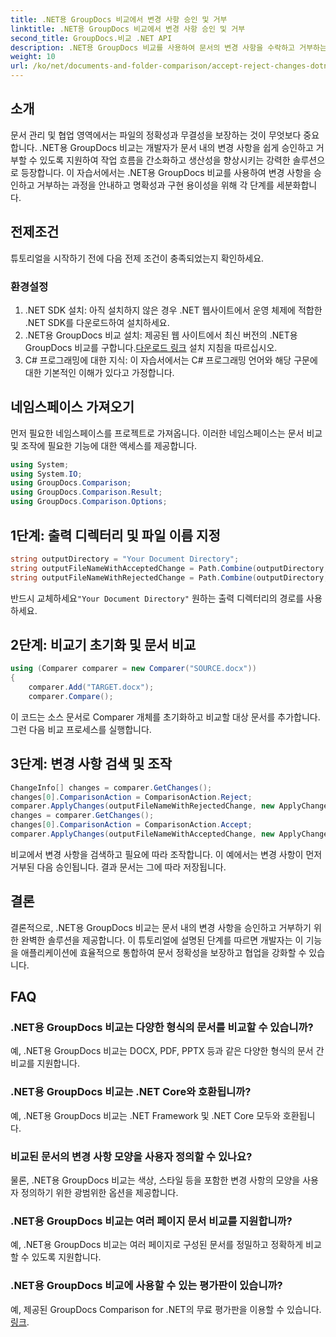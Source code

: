 ```yaml
---
title: .NET용 GroupDocs 비교에서 변경 사항 승인 및 거부
linktitle: .NET용 GroupDocs 비교에서 변경 사항 승인 및 거부
second_title: GroupDocs.비교 .NET API
description: .NET용 GroupDocs 비교를 사용하여 문서의 변경 사항을 수락하고 거부하는 방법을 알아보세요. 문서 작업 흐름을 손쉽게 간소화하세요.
weight: 10
url: /ko/net/documents-and-folder-comparison/accept-reject-changes-dotnet/
---
```

## 소개
문서 관리 및 협업 영역에서는 파일의 정확성과 무결성을 보장하는 것이 무엇보다 중요합니다. .NET용 GroupDocs 비교는 개발자가 문서 내의 변경 사항을 쉽게 승인하고 거부할 수 있도록 지원하여 작업 흐름을 간소화하고 생산성을 향상시키는 강력한 솔루션으로 등장합니다. 이 자습서에서는 .NET용 GroupDocs 비교를 사용하여 변경 사항을 승인하고 거부하는 과정을 안내하고 명확성과 구현 용이성을 위해 각 단계를 세분화합니다.
## 전제조건
튜토리얼을 시작하기 전에 다음 전제 조건이 충족되었는지 확인하세요.
### 환경설정
1. .NET SDK 설치: 아직 설치하지 않은 경우 .NET 웹사이트에서 운영 체제에 적합한 .NET SDK를 다운로드하여 설치하세요.
2.  .NET용 GroupDocs 비교 설치: 제공된 웹 사이트에서 최신 버전의 .NET용 GroupDocs 비교를 구합니다.[다운로드 링크](https://releases.groupdocs.com/comparison/net/) 설치 지침을 따르십시오.
3. C# 프로그래밍에 대한 지식: 이 자습서에서는 C# 프로그래밍 언어와 해당 구문에 대한 기본적인 이해가 있다고 가정합니다.

## 네임스페이스 가져오기
먼저 필요한 네임스페이스를 프로젝트로 가져옵니다. 이러한 네임스페이스는 문서 비교 및 조작에 필요한 기능에 대한 액세스를 제공합니다.

```csharp
using System;
using System.IO;
using GroupDocs.Comparison;
using GroupDocs.Comparison.Result;
using GroupDocs.Comparison.Options;
```
## 1단계: 출력 디렉터리 및 파일 이름 지정
```csharp
string outputDirectory = "Your Document Directory";
string outputFileNameWithAcceptedChange = Path.Combine(outputDirectory, "RESULT_WITH_ACCEPTED_CHANGE.docx");
string outputFileNameWithRejectedChange = Path.Combine(outputDirectory, "RESULT_WITH_REJECTED_CHANGE.docx");
```
 반드시 교체하세요`"Your Document Directory"` 원하는 출력 디렉터리의 경로를 사용하세요.
## 2단계: 비교기 초기화 및 문서 비교
```csharp
using (Comparer comparer = new Comparer("SOURCE.docx"))
{
    comparer.Add("TARGET.docx");
    comparer.Compare();
```
이 코드는 소스 문서로 Comparer 개체를 초기화하고 비교할 대상 문서를 추가합니다. 그런 다음 비교 프로세스를 실행합니다.
## 3단계: 변경 사항 검색 및 조작
```csharp
ChangeInfo[] changes = comparer.GetChanges();
changes[0].ComparisonAction = ComparisonAction.Reject;
comparer.ApplyChanges(outputFileNameWithRejectedChange, new ApplyChangeOptions { Changes = changes, SaveOriginalState = true });
changes = comparer.GetChanges();
changes[0].ComparisonAction = ComparisonAction.Accept;
comparer.ApplyChanges(outputFileNameWithAcceptedChange, new ApplyChangeOptions { Changes = changes });
```
비교에서 변경 사항을 검색하고 필요에 따라 조작합니다. 이 예에서는 변경 사항이 먼저 거부된 다음 승인됩니다. 결과 문서는 그에 따라 저장됩니다.

## 결론
결론적으로, .NET용 GroupDocs 비교는 문서 내의 변경 사항을 승인하고 거부하기 위한 완벽한 솔루션을 제공합니다. 이 튜토리얼에 설명된 단계를 따르면 개발자는 이 기능을 애플리케이션에 효율적으로 통합하여 문서 정확성을 보장하고 협업을 강화할 수 있습니다.
## FAQ
### .NET용 GroupDocs 비교는 다양한 형식의 문서를 비교할 수 있습니까?
예, .NET용 GroupDocs 비교는 DOCX, PDF, PPTX 등과 같은 다양한 형식의 문서 간 비교를 지원합니다.
### .NET용 GroupDocs 비교는 .NET Core와 호환됩니까?
예, .NET용 GroupDocs 비교는 .NET Framework 및 .NET Core 모두와 호환됩니다.
### 비교된 문서의 변경 사항 모양을 사용자 정의할 수 있나요?
물론, .NET용 GroupDocs 비교는 색상, 스타일 등을 포함한 변경 사항의 모양을 사용자 정의하기 위한 광범위한 옵션을 제공합니다.
### .NET용 GroupDocs 비교는 여러 페이지 문서 비교를 지원합니까?
예, .NET용 GroupDocs 비교는 여러 페이지로 구성된 문서를 정밀하고 정확하게 비교할 수 있도록 지원합니다.
### .NET용 GroupDocs 비교에 사용할 수 있는 평가판이 있습니까?
 예, 제공된 GroupDocs Comparison for .NET의 무료 평가판을 이용할 수 있습니다.[링크](https://releases.groupdocs.com/).